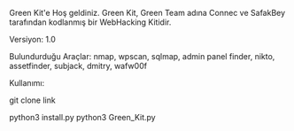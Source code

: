 Green Kit'e Hoş geldiniz. Green Kit, Green Team adına Connec ve SafakBey tarafından kodlanmış bir WebHacking Kitidir.

Versiyon: 1.0

Bulundurduğu Araçlar: nmap, wpscan, sqlmap, admin panel finder, nikto, assetfinder, subjack, dmitry, wafw00f

Kullanımı:

git clone link

python3 install.py
python3 Green_Kit.py
